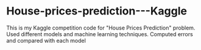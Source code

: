 # House-prices-prediction---Kaggle

This is my Kaggle competition code for "House Prices Prediction" problem.
Used different models and machine learning techniques.
Computed errors and compared with each model
